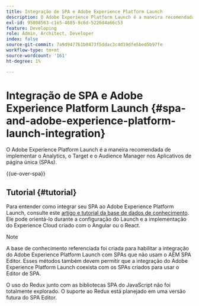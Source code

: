 ```yaml
---
title: Integração de SPA e Adobe Experience Platform Launch
description: O Adobe Experience Platform Launch é a maneira recomendada de implementar o Analytics, o Target e o Audience Manager nos SPAs.
exl-id: 95008563-c1e5-4685-9c6d-5226d4a66c53
feature: Developing
role: Admin, Architect, Developer
index: false
source-git-commit: 7a9d947761b0473f5ddac3c4d19dfe5bed5b97fe
workflow-type: tm+mt
source-wordcount: '161'
ht-degree: 1%

---
```



# Integração de SPA e Adobe Experience Platform Launch {#spa-and-adobe-experience-platform-launch-integration}

O Adobe Experience Platform Launch é a maneira recomendada de implementar o Analytics, o Target e o Audience Manager nos Aplicativos de página única (SPAs).

{{ue-over-spa}}

## Tutorial {#tutorial}

Para entender como integrar seu SPA ao Adobe Experience Platform Launch, consulte este [artigo e tutorial da base de dados de conhecimento](https://experienceleague.adobe.com/docs/experience-manager-learn/sites/spa-editor/spa-editor-framework-feature-video-use.html?lang=pt-BR). Ele pode orientá-lo durante a configuração do Launch e a implementação do Experience Cloud criado com o Angular ou o React.

>[!NOTE]
>
>A base de conhecimento referenciada foi criada para habilitar a integração do Adobe Experience Platform Launch com SPAs que não usam o AEM SPA Editor. Esses métodos também devem permitir que a integração do Adobe Experience Platform Launch coexista com os SPAs criados para usar o Editor de SPA.
>
>O uso do Redux junto com as bibliotecas SPA do JavaScript não foi totalmente explorado. O suporte ao Redux está planejado em uma versão futura do SPA Editor.
